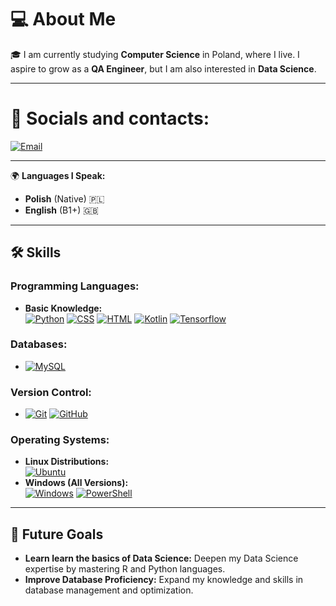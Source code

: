 # 💻 About Me

🎓 I am currently studying **Computer Science** in Poland, where I live. I aspire to grow as a **QA Engineer**, but I am also interested in **Data Science**.

---

# 💬 Socials and contacts:
[![Email](https://img.shields.io/badge/-Email-D14836?style=for-the-badge&logo=gmail&logoColor=white)](mailto:ksliskinet@gmail.com)

---

🌍 **Languages I Speak:**
- **Polish** (Native) 🇵🇱  
- **English** (B1+) 🇬🇧 

---

## 🛠️ Skills

### Programming Languages:

- **Basic Knowledge:**  
  [![Python](https://img.shields.io/badge/-Python-3776AB?style=for-the-badge&logo=python&logoColor=white)](https://www.python.org) 
  [![CSS](https://img.shields.io/badge/-CSS3-1572B6?style=for-the-badge&logo=css3&logoColor=white)](https://developer.mozilla.org/en-US/docs/Web/CSS)
  [![HTML](https://img.shields.io/badge/-HTML5-E34F26?style=for-the-badge&logo=html5&logoColor=white)](https://developer.mozilla.org/en-US/docs/Web/HTML)
  [![Kotlin](https://img.shields.io/badge/-Kotlin-7F52FF?style=for-the-badge&logo=kotlin&logoColor=white)](https://kotlinlang.org)
  [![Tensorflow](https://img.shields.io/badge/-tensorflow-FF6F00?style=for-the-badge&logo=kotlin&logoColor=white)](https://www.tensorflow.org)

### Databases:
- [![MySQL](https://img.shields.io/badge/-MySQL-4479A1?style=for-the-badge&logo=mysql&logoColor=white)](https://www.mysql.com)

### Version Control:
- [![Git](https://img.shields.io/badge/-Git-F05032?style=for-the-badge&logo=git&logoColor=white)](https://git-scm.com) 
  [![GitHub](https://img.shields.io/badge/-GitHub-181717?style=for-the-badge&logo=github&logoColor=white)]([https://github.com](https://github.com/KrystianSliski21))

### Operating Systems:
- **Linux Distributions:**  
  [![Ubuntu](https://img.shields.io/badge/-Ubuntu-E95420?style=for-the-badge&logo=ubuntu&logoColor=white)](https://ubuntu.com)  
- **Windows (All Versions):**  
  [![Windows](https://img.shields.io/badge/-Windows-0078D6?style=for-the-badge&logo=windows&logoColor=white)](https://www.microsoft.com/en-us/windows) [![PowerShell](https://img.shields.io/badge/-PowerShell-5391FE?style=for-the-badge&logo=powershell&logoColor=white)](https://docs.microsoft.com/en-us/powershell/)

---

## 🎯 Future Goals
- **Learn learn the basics of Data Science:** Deepen my Data Science expertise by mastering R and Python languages.   
- **Improve Database Proficiency:** Expand my knowledge and skills in database management and optimization.  
